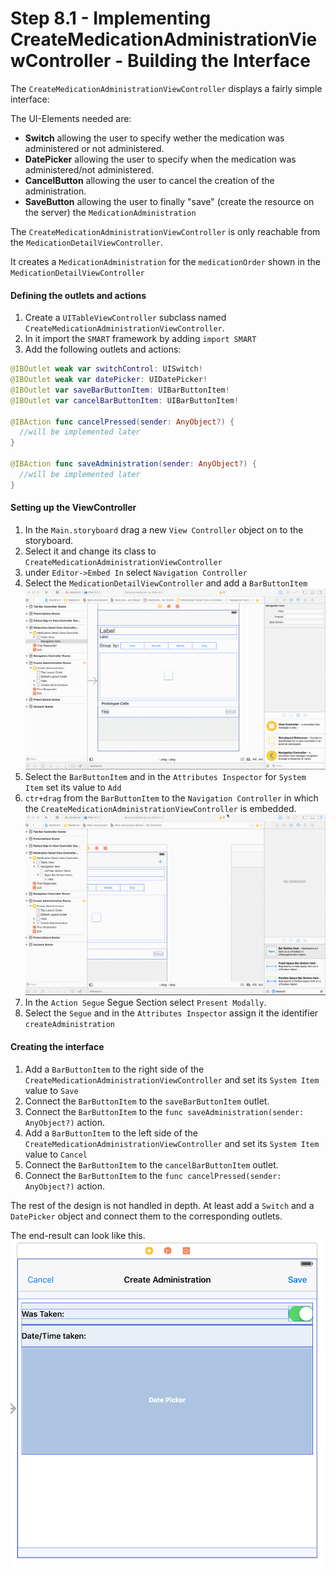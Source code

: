 # Step 8.1 - Implementing CreateMedicationAdministrationViewController - Building the Interface

The `CreateMedicationAdministrationViewController` displays a fairly simple interface:

The UI-Elements needed are:
- __Switch__ allowing the user to specify wether the medication was administered or not administered.
- __DatePicker__ allowing the user to specify when the medication was administered/not administered.
- __CancelButton__ allowing the user to cancel the creation of the administration.
- __SaveButton__ allowing the user to finally "save" (create the resource on the server) the `MedicationAdministration`

The `CreateMedicationAdministrationViewController` is only reachable from the `MedicationDetailViewController`.

It creates a `MedicationAdministration` for the `medicationOrder` shown in the `MedicationDetailViewController`

#### Defining the outlets and actions

1. Create a `UITableViewController` subclass named `CreateMedicationAdministrationViewController`.
2. In it import the `SMART` framework by adding `import SMART`
3. Add the following outlets and actions:
```swift
@IBOutlet weak var switchControl: UISwitch!
@IBOutlet weak var datePicker: UIDatePicker!
@IBOutlet var saveBarButtonItem: UIBarButtonItem!
@IBOutlet var cancelBarButtonItem: UIBarButtonItem!

@IBAction func cancelPressed(sender: AnyObject?) {
  //will be implemented later
}

@IBAction func saveAdministration(sender: AnyObject?) {
  //will be implemented later
}
```

#### Setting up the ViewController

1. In the `Main.storyboard` drag a new `View Controller` object on to the storyboard.
2. Select it and change its class to `CreateMedicationAdministrationViewController`
3. under `Editor->Embed In` select `Navigation Controller`
4. Select the `MedicationDetailViewController` and add a `BarButtonItem`
![](resources/step8/add_barbutton.gif)
5. Select the `BarButtonItem` and in the `Attributes Inspector` for `System Item` set its value to `Add`
6. `ctr+drag` from the `BarButtonItem` to the `Navigation Controller`
 in which the `CreateMedicationAdministrationViewController` is embedded.
 ![](resources/step8/barbutton_segue.gif)
7. In the `Action Segue` Segue Section select `Present Modally`.
8. Select the `Segue` and in the `Attributes Inspector` assign it the identifier `createAdministration`

#### Creating the interface
1. Add a `BarButtonItem` to the right side of the `CreateMedicationAdministrationViewController` and set its `System Item` value to `Save`
2. Connect the `BarButtonItem` to the `saveBarButtonItem` outlet.
3. Connect the `BarButtonItem` to the `func saveAdministration(sender: AnyObject?)` action.
4. Add a `BarButtonItem` to the left side of the `CreateMedicationAdministrationViewController` and set its `System Item` value to `Cancel`
5. Connect the `BarButtonItem` to the `cancelBarButtonItem` outlet.
6. Connect the `BarButtonItem` to the `func cancelPressed(sender: AnyObject?)` action.

The rest of the design is not handled in depth. At least add a `Switch` and a `DatePicker` object and connect them to the corresponding outlets.

The end-result can look like this.
![](resources/step8/create_administration.png)
